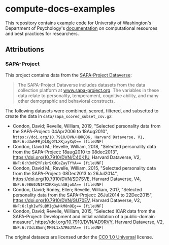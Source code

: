 # compute-docs-examples

This repository contains example code for University of Washington's Department of Psychology's [documentation](https://uw-psych.github.io/compute_docs) on computational resources and best practices for researchers.

## Attributions

### SAPA-Project

This project contains data from the [SAPA-Project Dataverse](https://dataverse.harvard.edu/dataverse/SAPA-Project):

> The SAPA-Project Dataverse includes datasets from the data collection platform at www.sapa-project.org. The variables in these data relate to personality, temperament, cognitive ability, and many other demographic and behavioral constructs.

The following datasets were combined, scored, filtered, and subsetted to create the data in `data/sapa_scored_subset_csv.gz`:

- Condon, David; Revelle, William, 2019, "Selected personality data from the SAPA-Project: 04Apr2006 to 18Aug2010", `https://doi.org/10.7910/DVN/H9RQD6, Harvard Dataverse, V1, UNF:6:d3wHFRjDLQgQTLXKjxyXqQ== [fileUNF]`
- Condon, David M.; Revelle, William, 2018, "Selected personality data from the SAPA-Project: 18aug2010 to 08dec2013", https://doi.org/10.7910/DVN/C40K1U, Harvard Dataverse, V2, `UNF:6:h3nM2YFzkr9XdCaZayTYYA== [fileUNF]`
- Condon, David M.; Revelle, William, 2015, "Selected personality data from the SAPA-Project: 08Dec2013 to 26Jul2014", https://doi.org/10.7910/DVN/SD7SVE, Harvard Dataverse, V4, `UNF:6:9B60JNIFXXKXmyLhABjoUA== [fileUNF]`
- Condon, David; Roney, Ellen; Revelle, William, 2017, "Selected personality data from the SAPA-Project: 26Jul2014 to 22Dec2015", https://doi.org/10.7910/DVN/GU70EV, Harvard Dataverse, V2, `UNF:6:lghIwf9uBMIg3wHkM8nOEg== [fileUNF]`
- Condon, David; Revelle, William, 2015, "Selected ICAR data from the SAPA-Project: Development and initial validation of a public-domain measure", https://doi.org/10.7910/DVN/AD9RVY, Harvard Dataverse, V2, `UNF:6:73sL85mhjMM9L1xA7R6JTA== [fileUNF]`

The original datasets are licensed under the [CC0 1.0 Universal](https://creativecommons.org/publicdomain/zero/1.0/) license.
